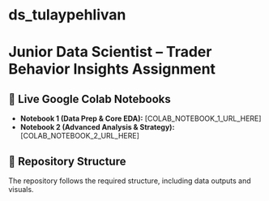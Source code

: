 # ds_tulaypehlivan

# Junior Data Scientist – Trader Behavior Insights Assignment

## 🔗 Live Google Colab Notebooks

* **Notebook 1 (Data Prep & Core EDA):** [COLAB_NOTEBOOK_1_URL_HERE]
* **Notebook 2 (Advanced Analysis & Strategy):** [COLAB_NOTEBOOK_2_URL_HERE]

## 📁 Repository Structure
The repository follows the required structure, including data outputs and visuals.
